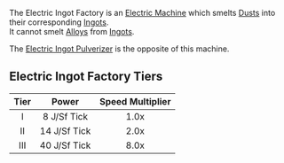 The Electric Ingot Factory is an [Electric Machine](https://github.com/Slimefun/Slimefun4/wiki/Electric-Machines) which smelts [Dusts](https://github.com/Slimefun/Slimefun4/wiki/Dusts) into their corresponding [Ingots](https://github.com/Slimefun/Slimefun4/wiki/Ingots).  
It cannot smelt [Alloys](https://github.com/Slimefun/Slimefun4/wiki/Ingots#alloys) from [Ingots](https://github.com/Slimefun/Slimefun4/wiki/Ingots).

The [Electric Ingot Pulverizer](https://github.com/Slimefun/Slimefun4/wiki/Electric-Ingot-Pulverizer) is the opposite of this machine.

## Electric Ingot Factory Tiers

| Tier | Power        | Speed Multiplier |
| :--: | :----:       | :--------------: |
| I    | 8 J/Sf Tick  | 1.0x             |
| II   | 14 J/Sf Tick | 2.0x             |
| III  | 40 J/Sf Tick | 8.0x             |